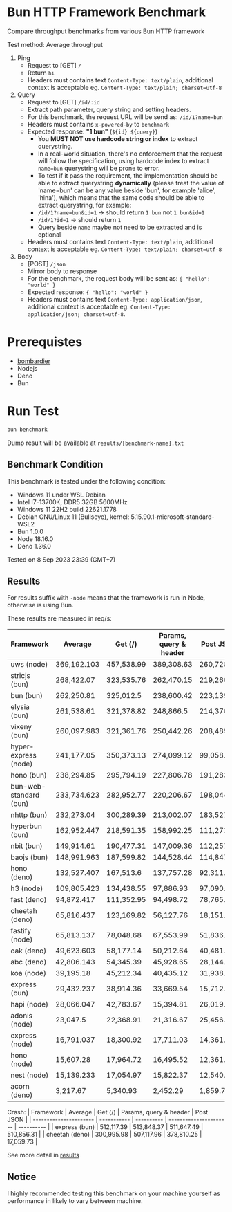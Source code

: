 # Bun HTTP Framework Benchmark

Compare throughput benchmarks from various Bun HTTP framework

Test method: Average throughput

1. Ping
    - Request to [GET] `/`
    - Return `hi`
    - Headers must contains text `Content-Type: text/plain`, additional context is acceptable eg. `Content-Type: text/plain; charset=utf-8`
2. Query
    - Request to [GET] `/id/:id`
    - Extract path parameter, query string and setting headers.
    - For this benchmark, the request URL will be send as: `/id/1?name=bun`
    - Headers must contains `x-powered-by` to `benchmark`
    - Expected response: **"1 bun"** (`${id} ${query}`)
        - You **MUST NOT use hardcode string or index** to extract querystring.
        - In a real-world situation, there's no enforcement that the request will follow the specification, using hardcode index to extract `name=bun` querystring will be prone to error.
        - To test if it pass the requirement, the implementation should be able to extract querystring **dynamically** (please treat the value of 'name=bun' can be any value beside 'bun', for example 'alice', 'hina'), which means that the same code should be able to extract querystring, for example:
        - `/id/1?name=bun&id=1` -> should return `1 bun` not `1 bun&id=1`
        - `/id/1?id=1` -> should return `1 `
        - Query beside `name` maybe not need to be extracted and is optional
    - Headers must contains text `Content-Type: text/plain`, additional context is acceptable eg. `Content-Type: text/plain; charset=utf-8`
3. Body
    - [POST] `/json`
    - Mirror body to response
    - For the benchmark, the request body will be sent as: `{ "hello": "world" }`
    - Expected response: `{ "hello": "world" }`
    - Headers must contains text `Content-Type: application/json`, additional context is acceptable eg. `Content-Type: application/json; charset=utf-8`.

# Prerequistes

-   [bombardier](https://github.com/codesenberg/bombardier)
-   Nodejs
-   Deno
-   Bun

# Run Test

```typescript
bun benchmark
```

Dump result will be available at `results/[benchmark-name].txt`

## Benchmark Condition

This benchmark is tested under the following condition:

-   Windows 11 under WSL Debian
-   Intel I7-13700K, DDR5 32GB 5600MHz
-   Windows 11 22H2 build 22621.1778
-   Debian GNU/Linux 11 (Bullseye), kernel: 5.15.90.1-microsoft-standard-WSL2
-   Bun 1.0.0
-   Node 18.16.0
-   Deno 1.36.0

Tested on 8 Sep 2023 23:39 (GMT+7)

## Results

For results suffix with `-node` means that the framework is run in Node, otherwise is using Bun.

These results are measured in req/s:

| Framework              | Average     | Get (/)    | Params, query & header | Post JSON  |
| ---------------------- | ----------- | ---------- | ---------------------- | ---------- |
| uws (node)             | 369,192.103 | 457,538.99 | 389,308.63             | 260,728.69 |
| stricjs (bun)          | 268,422.07  | 323,535.76 | 262,470.15             | 219,260.3  |
| bun (bun)              | 262,250.81  | 325,012.5  | 238,600.42             | 223,139.51 |
| elysia (bun)           | 261,538.61  | 321,378.82 | 248,866.5              | 214,370.51 |
| vixeny (bun)           | 260,097.983 | 321,361.76 | 250,442.26             | 208,489.93 |
| hyper-express (node)   | 241,177.05  | 350,373.13 | 274,099.12             | 99,058.9   |
| hono (bun)             | 238,294.85  | 295,794.19 | 227,806.78             | 191,283.58 |
| bun-web-standard (bun) | 233,734.623 | 282,952.77 | 220,206.67             | 198,044.43 |
| nhttp (bun)            | 232,273.04  | 300,289.39 | 213,002.07             | 183,527.66 |
| hyperbun (bun)         | 162,952.447 | 218,591.35 | 158,992.25             | 111,273.74 |
| nbit (bun)             | 149,914.61  | 190,477.31 | 147,009.36             | 112,257.16 |
| baojs (bun)            | 148,991.963 | 187,599.82 | 144,528.44             | 114,847.63 |
| hono (deno)            | 132,527.407 | 167,513.6  | 137,757.28             | 92,311.34  |
| h3 (node)              | 109,805.423 | 134,438.55 | 97,886.93              | 97,090.79  |
| fast (deno)            | 94,872.417  | 111,352.95 | 94,498.72              | 78,765.58  |
| cheetah (deno)         | 65,816.437  | 123,169.82 | 56,127.76              | 18,151.73  |
| fastify (node)         | 65,813.137  | 78,048.68  | 67,553.99              | 51,836.74  |
| oak (deno)             | 49,623.603  | 58,177.14  | 50,212.64              | 40,481.03  |
| abc (deno)             | 42,806.143  | 54,345.39  | 45,928.65              | 28,144.39  |
| koa (node)             | 39,195.18   | 45,212.34  | 40,435.12              | 31,938.08  |
| express (bun)          | 29,432.237  | 38,914.36  | 33,669.54              | 15,712.81  |
| hapi (node)            | 28,066.047  | 42,783.67  | 15,394.81              | 26,019.66  |
| adonis (node)          | 23,047.5    | 22,368.91  | 21,316.67              | 25,456.92  |
| express (node)         | 16,791.037  | 18,300.92  | 17,711.03              | 14,361.16  |
| hono (node)            | 15,607.28   | 17,964.72  | 16,495.52              | 12,361.6   |
| nest (node)            | 15,139.233  | 17,054.97  | 15,822.37              | 12,540.36  |
| acorn (deno)           | 3,217.67    | 5,340.93   | 2,452.29               | 1,859.79   |

Crash:
| Framework              | Average     | Get (/)    | Params, query & header | Post JSON  |
| ---------------------- | ----------- | ---------- | ---------------------- | ---------- |
| express (bun) | 512,117.39 | 513,848.37 | 511,647.49 | 510,856.31 |
| cheetah (deno) | 300,995.98 | 507,117.96 | 378,810.25 | 17,059.73 |

See more detail in [results](https://github.com/SaltyAom/bun-http-framework-benchmark/tree/main/results)

## Notice

I highly recommended testing this benchmark on your machine yourself as performance in likely to vary between machine.
